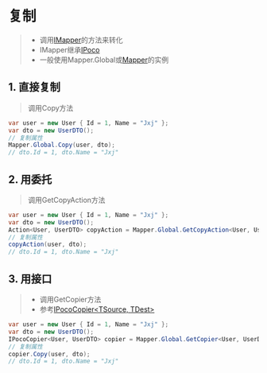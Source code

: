 # 复制
>* 调用[IMapper](xref:PocoEmit.Configuration.IMapper)的方法来转化
>* IMapper继承[IPoco](xref:PocoEmit.Configuration.IPoco)
>* 一般使用Mapper.Global或[Mapper](xref:PocoEmit.Mapper)的实例

## 1. 直接复制
>调用Copy方法

```csharp
var user = new User { Id = 1, Name = "Jxj" };
var dto = new UserDTO();
// 复制属性
Mapper.Global.Copy(user, dto);
// dto.Id = 1, dto.Name = "Jxj"
```

## 2. 用委托
>调用GetCopyAction方法

```csharp
var user = new User { Id = 1, Name = "Jxj" };
var dto = new UserDTO();
Action<User, UserDTO> copyAction = Mapper.Global.GetCopyAction<User, UserDTO>();
// 复制属性
copyAction(user, dto);
// dto.Id = 1, dto.Name = "Jxj"
```

## 3. 用接口
>* 调用GetCopier方法
>* 参考[IPocoCopier\<TSource, TDest\>](xref:PocoEmit.IPocoCopier%602)

```csharp
var user = new User { Id = 1, Name = "Jxj" };
var dto = new UserDTO();
IPocoCopier<User, UserDTO> copier = Mapper.Global.GetCopier<User, UserDTO>();
// 复制属性
copier.Copy(user, dto);
// dto.Id = 1, dto.Name = "Jxj"
```